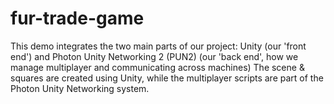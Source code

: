 # fur-trade-game
This demo integrates the two main parts of our project: Unity (our 'front end') and Photon Unity Networking 2 (PUN2) (our 'back end', how we manage multiplayer and communicating across machines)
The scene & squares are created using Unity, while the multiplayer scripts are part of the Photon Unity Networking system.
